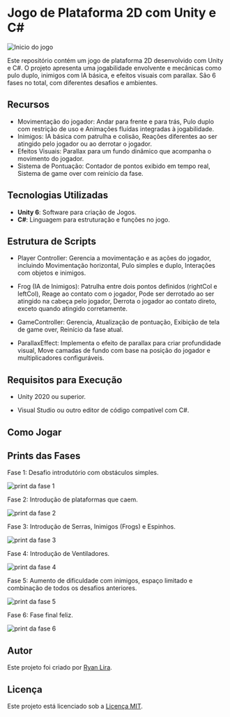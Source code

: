 # Jogo de Plataforma 2D com Unity e C#

![Inicio do jogo](https://i.imgur.com/5ABRNCK.jpeg)

Este repositório contém um jogo de plataforma 2D desenvolvido com Unity e C#. O projeto apresenta uma jogabilidade envolvente e mecânicas como pulo duplo, inimigos com IA básica, e efeitos visuais com parallax. São 6 fases no total, com diferentes desafios e ambientes.

## Recursos

- Movimentação do jogador: Andar para frente e para trás, Pulo duplo com restrição de uso e Animações fluídas integradas à jogabilidade.
- Inimigos: IA básica com patrulha e colisão, Reações diferentes ao ser atingido pelo jogador ou ao derrotar o jogador.
- Efeitos Visuais: Parallax para um fundo dinâmico que acompanha o movimento do jogador.
- Sistema de Pontuação: Contador de pontos exibido em tempo real, Sistema de game over com reinício da fase.

## Tecnologias Utilizadas

- **Unity 6**: Software para criação de Jogos.
- **C#**: Linguagem para estruturação e funções no jogo.

  
## Estrutura de Scripts

- Player Controller: Gerencia a movimentação e as ações do jogador, incluindo Movimentação horizontal, Pulo simples e duplo, Interações com objetos e inimigos.

- Frog (IA de Inimigos): Patrulha entre dois pontos definidos (rightCol e leftCol), Reage ao contato com o jogador, Pode ser derrotado ao ser atingido na cabeça pelo jogador, Derrota o jogador ao contato direto, exceto quando atingido corretamente.

- GameController: Gerencia, Atualização de pontuação, Exibição de tela de game over, Reinício da fase atual.

- ParallaxEffect: Implementa o efeito de parallax para criar profundidade visual, Move camadas de fundo com base na posição do jogador e multiplicadores configuráveis.

## Requisitos para Execução

- Unity 2020 ou superior.

- Visual Studio ou outro editor de código compatível com C#.

## Como Jogar


## Prints das Fases

Fase 1: Desafio introdutório com obstáculos simples.

![print da fase 1](https://i.imgur.com/20qBhhH.jpeg)

Fase 2: Introdução de plataformas que caem.

![print da fase 2](https://i.imgur.com/Bthjdbc.jpeg)

Fase 3: Introdução de Serras, Inimigos (Frogs) e Espinhos.

![print da fase 3](https://i.imgur.com/VxDtG9h.jpeg)

Fase 4: Introdução de Ventiladores.

![print da fase 4](https://i.imgur.com/OLZVEPS.jpeg)

Fase 5: Aumento de dificuldade com inimigos, espaço limitado e combinação de todos os desafios anteriores.

![print da fase 5](https://i.imgur.com/Mh1u1aH.jpeg)

Fase 6: Fase final feliz.

![print da fase 6](https://i.imgur.com/OizoJok.jpeg)

## Autor

Este projeto foi criado por [Ryan Lira](https://github.com/RyanLinconl).

## Licença

Este projeto está licenciado sob a [Licença MIT](LICENSE).
